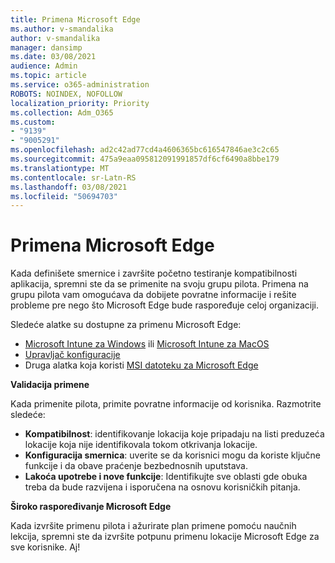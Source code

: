 ```yaml
---
title: Primena Microsoft Edge
ms.author: v-smandalika
author: v-smandalika
manager: dansimp
ms.date: 03/08/2021
audience: Admin
ms.topic: article
ms.service: o365-administration
ROBOTS: NOINDEX, NOFOLLOW
localization_priority: Priority
ms.collection: Adm_O365
ms.custom:
- "9139"
- "9005291"
ms.openlocfilehash: ad2c42ad77cd4a4606365bc616547846ae3c2c65
ms.sourcegitcommit: 475a9eaa095812091991857df6cf6490a8bbe179
ms.translationtype: MT
ms.contentlocale: sr-Latn-RS
ms.lasthandoff: 03/08/2021
ms.locfileid: "50694703"
---
```

# <a name="deploy-microsoft-edge"></a>Primena Microsoft Edge

Kada definišete smernice i završite početno testiranje kompatibilnosti aplikacija, spremni ste da se primenite na svoju grupu pilota. Primena na grupu pilota vam omogućava da dobijete povratne informacije i rešite probleme pre nego što Microsoft Edge bude raspoređuje celoj organizaciji.

Sledeće alatke su dostupne za primenu Microsoft Edge:

- [Microsoft Intune za Windows](https://docs.microsoft.com/mem/intune/apps/apps-windows-edge) ili [Microsoft Intune za MacOS](https://docs.microsoft.com/mem/intune/apps/apps-edge-macos)
- [Upravljač konfiguracije](https://docs.microsoft.com/DeployEdge/deploy-edge-with-configuration-manager)
- Druga alatka koja koristi [MSI datoteku za Microsoft Edge](https://www.microsoft.com/edge/business/download)

**Validacija primene**

Kada primenite pilota, primite povratne informacije od korisnika. Razmotrite sledeće:
- **Kompatibilnost**: identifikovanje lokacija koje pripadaju na listi preduzeća lokacije koja nije identifikovala tokom otkrivanja lokacije.
- **Konfiguracija smernica**: uverite se da korisnici mogu da koriste ključne funkcije i da obave praćenje bezbednosnih uputstava.
- **Lakoća upotrebe i nove funkcije**: Identifikujte sve oblasti gde obuka treba da bude razvijena i isporučena na osnovu korisničkih pitanja.

**Široko raspoređivanje Microsoft Edge**

Kada izvršite primenu pilota i ažurirate plan primene pomoću naučnih lekcija, spremni ste da izvršite potpunu primenu lokacije Microsoft Edge za sve korisnike. Aj!

